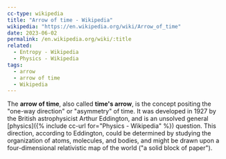 ```yaml
---
cc-type: wikipedia
title: "Arrow of time - Wikipedia"
wikipedia: "https://en.wikipedia.org/wiki/Arrow_of_time"
date: 2023-06-02
permalink: /en.wikipedia.org/wiki/:title
related:
  - Entropy - Wikipedia
  - Physics - Wikipedia
tags:
  - arrow
  - arrow of time
  - Wikipedia
---
```

The **arrow of time**, also called **time's arrow**, is the concept positing the "one-way direction" or "asymmetry" of time. It was developed in 1927 by the British astrophysicist Arthur Eddington, and is an unsolved general [physics]({% include cc-url for="Physics - Wikipedia" %}) question. This direction, according to Eddington, could be determined by studying the organization of atoms, molecules, and bodies, and might be drawn upon a four-dimensional relativistic map of the world ("a solid block of paper").